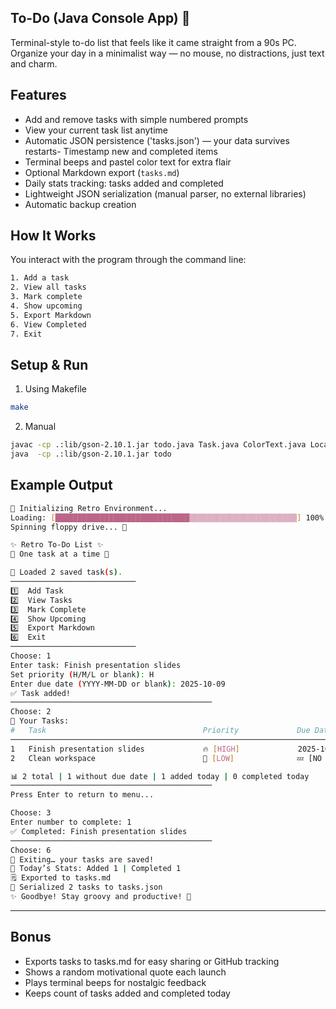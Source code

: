## To-Do (Java Console App) 🧮
Terminal-style to-do list that feels like it came straight from a 90s PC.
Organize your day in a minimalist way — no mouse, no distractions, just text and charm.

## Features
- Add and remove tasks with simple numbered prompts  
- View your current task list anytime  
- Automatic JSON persistence ('tasks.json') — your data survives restarts- Timestamp new and completed items  
- Terminal beeps and pastel color text for extra flair  
- Optional Markdown export (`tasks.md`)
- Daily stats tracking: tasks added and completed
- Lightweight JSON serialization (manual parser, no external libraries)
- Automatic backup creation  

## How It Works
You interact with the program through the command line:
```bash
1. Add a task
2. View all tasks
3. Mark complete
4. Show upcoming
5. Export Markdown
6. View Completed
7. Exit
```
## Setup & Run 
1. Using Makefile
```bash
make
```
2. Manual
```bash
javac -cp .:lib/gson-2.10.1.jar todo.java Task.java ColorText.java LocalDateAdapter.java
java  -cp .:lib/gson-2.10.1.jar todo
```
## Example Output

```bash
🔧 Initializing Retro Environment...
Loading: [██████████████████████████████▒▒▒▒▒▒▒▒▒▒▒▒▒▒▒▒▒▒▒▒▒▒▒▒] 100%
Spinning floppy drive... 💾

✨ Retro To-Do List ✨
💬 One task at a time 🪩

📂 Loaded 2 saved task(s).
────────────────────────────
1️⃣  Add Task
2️⃣  View Tasks
3️⃣  Mark Complete
4️⃣  Show Upcoming
5️⃣  Export Markdown
6️⃣  Exit
────────────────────────────
Choose: 1
Enter task: Finish presentation slides
Set priority (H/M/L or blank): H
Enter due date (YYYY-MM-DD or blank): 2025-10-09
✅ Task added!
─────────────────────────────────────────────
Choose: 2
📝 Your Tasks:
#   Task                                   Priority             Due Date
────────────────────────────────────────────────────────────────────────────
1   Finish presentation slides             🔥 [HIGH]             2025-10-09 ⏰
2   Clean workspace                        🌿 [LOW]              💤 [NO DUE DATE]

📊 2 total | 1 without due date | 1 added today | 0 completed today
─────────────────────────────────────────────
Press Enter to return to menu...

Choose: 3
Enter number to complete: 1
✅ Completed: Finish presentation slides
─────────────────────────────────────────────
Choose: 6
💾 Exiting… your tasks are saved!
📅 Today’s Stats: Added 1 | Completed 1
🗒️ Exported to tasks.md
📂 Serialized 2 tasks to tasks.json
✨ Goodbye! Stay groovy and productive! 🎸
```
---

## Bonus 
- Exports tasks to tasks.md for easy sharing or GitHub tracking
- Shows a random motivational quote each launch
- Plays terminal beeps for nostalgic feedback
- Keeps count of tasks added and completed today
